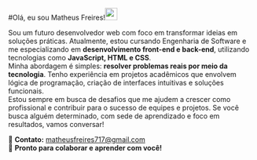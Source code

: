 #Olá, eu sou Matheus Freires!<img src="https://media.giphy.com/media/hvRJCLFzcasrR4ia7z/giphy.gif" width="25px">

Sou um futuro desenvolvedor web com foco em transformar ideias em soluções práticas. Atualmente, estou cursando Engenharia de Software e me especializando em **desenvolvimento front-end e back-end**, utilizando tecnologias como **JavaScript, HTML e CSS**.  
Minha abordagem é simples: **resolver problemas reais por meio da tecnologia**. Tenho experiência em projetos acadêmicos que envolvem lógica de programação, criação de interfaces intuitivas e soluções funcionais.  
Estou sempre em busca de desafios que me ajudem a crescer como profissional e contribuir para o sucesso de equipes e projetos. Se você busca alguém determinado, com sede de aprendizado e foco em resultados, vamos conversar!  

📧 **Contato:** matheusfreires717@gmail.com  
🚀 **Pronto para colaborar e aprender com você!**  
